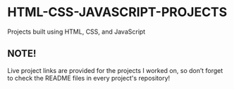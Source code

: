 # HTML-CSS-JAVASCRIPT-PROJECTS
Projects built using HTML, CSS, and JavaScript

## NOTE!
Live project links are provided for the projects I worked on, so don’t forget to check the README files in every project's repository!
